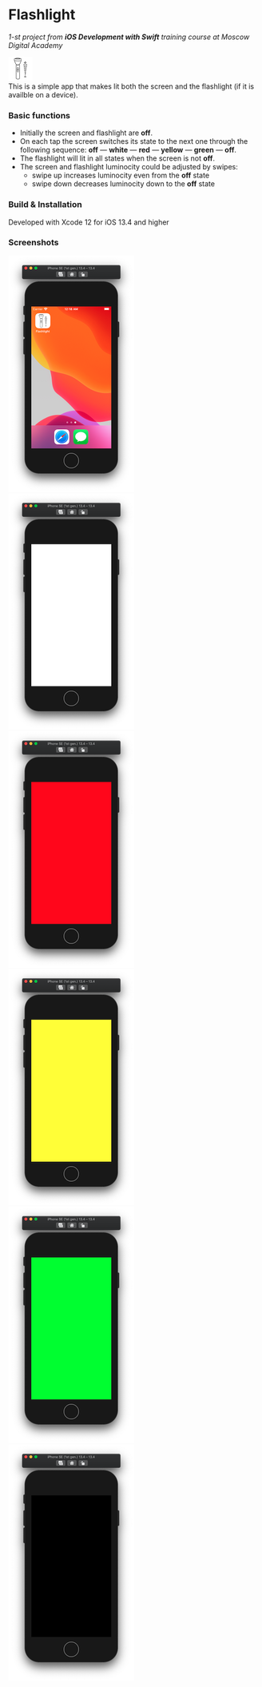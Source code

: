 # Flashlight
_1-st project from __iOS Development with Swift__ training course at Moscow Digital Academy_

![](https://github.com/edpapere/Flashlight/blob/main/Flashlight/Assets.xcassets/AppIcon.appiconset/48.png?raw=true)  
This is a simple app that makes lit both the screen and the flashlight (if it is availble on a device).

### Basic functions
 - Initially the screen and flashlight are __off__.
 - On each tap the screen switches its state to the next one through the following sequence: __off__&nbsp;&#8212;&nbsp;__white__&nbsp;&#8212;&nbsp;__red__&nbsp;&#8212;&nbsp;__yellow__&nbsp;&#8212;&nbsp;__green__&nbsp;&#8212;&nbsp;__off__. 
 - The flashlight will lit in all states when the screen is not __off__.
 - The screen and flashlight luminocity could be adjusted by swipes:
     - swipe up increases luminocity even from the __off__ state
     - swipe down decreases luminocity down to the __off__ state

### Build & Installation

Developed with Xcode 12 for iOS 13.4 and higher

### Screenshots

![Screenshot 01](https://github.com/edpapere/Flashlight/blob/main/Flashlight/Screenshots/Flashlight_01.png?raw=true)
![Screenshot 02](https://github.com/edpapere/Flashlight/blob/main/Flashlight/Screenshots/Flashlight_02.png?raw=true)
![Screenshot 03](https://github.com/edpapere/Flashlight/blob/main/Flashlight/Screenshots/Flashlight_03.png?raw=true)
![Screenshot 04](https://github.com/edpapere/Flashlight/blob/main/Flashlight/Screenshots/Flashlight_04.png?raw=true)
![Screenshot 05](https://github.com/edpapere/Flashlight/blob/main/Flashlight/Screenshots/Flashlight_05.png?raw=true)
![Screenshot 06](https://github.com/edpapere/Flashlight/blob/main/Flashlight/Screenshots/Flashlight_06.png?raw=true)
 
